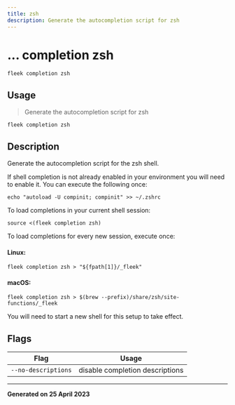 ```yaml
---
title: zsh
description: Generate the autocompletion script for zsh
---
```


# ... completion zsh
`fleek completion zsh`

## Usage
> Generate the autocompletion script for zsh

```shell
fleek completion zsh
```

## Description


Generate the autocompletion script for the zsh shell.

If shell completion is not already enabled in your environment you will need
to enable it.  You can execute the following once:

	echo "autoload -U compinit; compinit" >> ~/.zshrc

To load completions in your current shell session:

	source <(fleek completion zsh)

To load completions for every new session, execute once:

#### Linux:

	fleek completion zsh > "${fpath[1]}/_fleek"

#### macOS:

	fleek completion zsh > $(brew --prefix)/share/zsh/site-functions/_fleek

You will need to start a new shell for this setup to take effect.



## Flags
|Flag|Usage|
|----|-----|
|`--no-descriptions`|disable completion descriptions|


---
**Generated on 25 April 2023**
